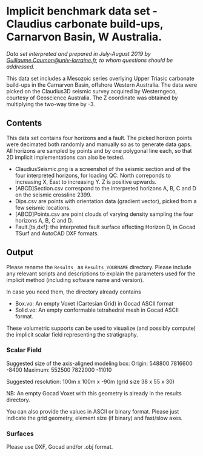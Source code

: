 # Implicit benchmark data set - Claudius carbonate build-ups, Carnarvon Basin, W Australia. 

*Data set interpreted and prepared in July-August 2019 by Guillaume.Caumon@univ-lorraine.fr, 
to whom questions should be addressed.*

This data set includes a Mesozoic series overlying Upper Triasic carbonate
build-ups in the Carnarvon Basin, offshore Western Australia. The data were
picked on the Claudius3D seismic survey acquired by Westerngeco, courtesy of
Geoscience Australia. The Z coordinate was obtained by multiplying the two-way time by -3. 

## Contents

This data set contains four horizons and a fault. The picked horizon points were
decimated both randomly and manually so as to generate data gaps. All horizons
are sampled by points and by one polygonal line each, so that 2D implicit 
implementations can also be tested. 
 * ClaudiusSeismic.png is a screenshot of the seismic section and of the four
   interpreted horizons, for loading QC. North correponds to increasing X, East to
   increasing Y. Z is positive upwards. 
 * [ABCD]Section.csv correspond to the interpreted horizons A, B, C and D on the seismic
   crossline 2399. 
 * Dips.csv are points with orientation data (gradient vector), picked from a
   few seismic locations. 
 * [ABCD]Points.csv are point clouds of varying density sampling the four
   horizons A, B, C and D.  
 * Fault.[ts,dxf]: the interpreted fault surface affecting Horizon D, in Gocad TSurf 
   and AutoCAD DXF formats.

## Output

Please rename the `Results_` as `Results_YOURNAME` directory. 
Please include any relevant scripts and descriptions to explain the parameters
used for the implicit method (including software name and version).
 
In case you need them, the directory already contains 
 * Box.vo: An empty Voxet (Cartesian Grid) in Gocad ASCII format
 * Solid.vo: An empty conformable tetrahedral mesh in Gocad ASCII format. 

These volumetric supports can be used to visualize (and possibly compute) 
the implicit scalar field representing the stratigraphy. 

### Scalar Field

Suggested size of the axis-aligned modeling box: 
Origin: 548800 7816600 -8400
Maximum: 552500 7822000 -11010

Suggested resolution: 100m x 100m x -90m (grid size 38 x 55 x 30)

NB: An empty Gocad Voxet with this geometry is already in the results directory. 

You can also provide the values in ASCII or binary format. 
Please just indicate the grid geometry, element size (if binary) and fast/slow axes. 


### Surfaces 

Please use DXF, Gocad and/or .obj format. 


